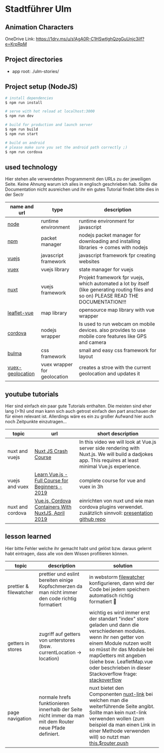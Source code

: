 # Stadtführer Ulm

## Animation Characters
OneDrive Link: https://1drv.ms/u/s!AgA0R-C1HSwtlghQzgGuUnjc3iIf?e=KrpRpM

## Project directories

- app root: ./ulm-stories/

## Project setup (NodeJS)

```bash
# install dependencies
$ npm run install

# serve with hot reload at localhost:3000
$ npm run dev

# build for production and launch server
$ npm run build
$ npm run start

# build on android
# please make sure you set the android path correctly ;)
$ npm run cordova
```

## used technology

Hier stehen alle verwendeten Programmemit den URLs zu der jeweiligen Seite. Keine Ahnung warum ich alles in englisch geschrieben hab.
Sollte die Documentation nicht ausreichen und ihr ein gutes Tutorial findet bitte dies in der Sectr

| **name and url**                                                                      | **type**                     | **description**                                                                                                                         |
| ------------------------------------------------------------------------------------- | ---------------------------- | --------------------------------------------------------------------------------------------------------------------------------------- |
| [node](https://nodejs.org/en/)                                                        | runtime environment          | runtime environment for javascript                                                                                                      |
| [npm](https://www.npmjs.com/)                                                         | packet manager               | nodejs packet manager for downloading and installing libraries -> comes with nodejs                                                     |
| [vuejs](https://vuejs.org/)                                                           | javascript framework         | javascript framework fpr creating websites                                                                                              |
| [vuex](https://vuex.vuejs.org/)                                                       | vuejs library                | state manager for vuejs                                                                                                                 |
| [nuxt](https://nuxtjs.org/)                                                           | vuejs framework              | Projekt framework fpr vuejs, which automated a lot by itself (like generating routing files and so on) PLEASE READ THE DOCUMENTATION!!! |
| [leaflet-vue](https://github.com/vue-leaflet/Vue2Leaflet)                             | map library                  | opensource map library with vue wrapper                                                                                                 |
| [cordova](https://cordova.apache.org/)                                                | nodejs wrapper               | Is used to run webcam on mobile devices. also provides to use mobile core features like GPS and camera                                  |
| [bulma](https://bulma.io/)                                                            | css framework                | small and easy css framework for layout                                                                                                 |
| [vuex-geolocation](https://pulilab.github.io/vuex-geolocation/#/?id=vuex-geolocation) | vuex wrapper for geolocation | creates a stroe with the current geolocation and updates it                                                                             |

## youtube tutorials

Hier sind einfach ein paar gute Tutorials enthalten. Die meisten sind eher lang (>1h) und man kann sich auch getrost einfach den part anschauen der für einen relevant ist.
Allerdings wäre es ein zu großer Aufwand hier auch noch Zeitpunkte einzutragen...

| **topic**        | **url**                                                                                           | **short description**                                                                                                                                                                                                                                                                                                                               |
| ---------------- | ------------------------------------------------------------------------------------------------- | --------------------------------------------------------------------------------------------------------------------------------------------------------------------------------------------------------------------------------------------------------------------------------------------------------------------------------------------------- |
| nuxt and vuejs   | [Nuxt JS Crash Course](https://www.youtube.com/watch?v=ltzlhAxJr74)                               | In this video we will look at Vue.js server side rendering with Nuxt.js. We will build a dadjokes app. This requires at least minimal Vue.js experience.                                                                                                                                                                                            |
| vuejs and vuex   | [Learn Vue.js - Full Course for Beginners - 2019](https://www.youtube.com/watch?v=4deVCNJq3qc)    | complete course for vue and vuex in 3h                                                                                                                                                                                                                                                                                                              |
| nuxt and cordova | [Vue.js, Cordova Containers With NuxtJS, April 2019](https://www.youtube.com/watch?v=nWKLGyWStUA) | einrichten von nuxt und wie man cordova plugins verwendet. zusätzlich sinnvoll: [presentation](https://docs.google.com/presentation/d/1bvT9ZKt_zDHqWJfMeNbpphQuY2hgMELHByTigxRG90o/edit?fbclid=IwAR2uRrc_s4dDge7ukQgWn65SHEumPB6bU2WjNCZ0zMOFQLM_eEyr9rZHHsU#slide=id.g5683107f14_0_332) [github repo](https://github.com/hokify/cordova-nuxt-demo) |

## lesson learned

Hier bitte Fehler welche ihr gemacht habt und gelöst bzw. daraus gelernt habt eintragen, dass alle von dem Wissen profitieren können.

| **topic**              | **description**                                                                                         | **solution**                                                                                                                                                                                                                                                                                                                                                                                                    |
| ---------------------- | ------------------------------------------------------------------------------------------------------- | --------------------------------------------------------------------------------------------------------------------------------------------------------------------------------------------------------------------------------------------------------------------------------------------------------------------------------------------------------------------------------------------------------------- |
| prettier & filewatcher | prettier und eslint bereiten einige Kopfschmerzen da man nicht immer den code richtig formatiert        | in webstorm [filewatcher](https://prettier.io/docs/en/webstorm.html) konfigurieren, dann wird der Code bei jedem speichern automatisch richtig formatiert 🥳                                                                                                                                                                                                                                                    |
| getters in stores      | zugriff auf getters von unterstores (bsw. currentLocation -> location)                                  | wichtig es wird immer erst der standart "index" store geladen und dann die verschiedenen modules. wenn ihr nen getter von einem Module nutzen wollt so müsst ihr das Module bei mapGetters mit angeben (siehe bsw. LeafletMap.vue oder beschrieben in dieser Stackoverflow frage: [stackoverflow](https://stackoverflow.com/questions/57074134/understanding-state-and-getters-in-nuxt-js-getters-wont-working) |
| page navigation        | normale hrefs funktionieren innerhalb der Seite nicht immer da man mit dem Router neue Pfade definiert. | nuxt bietet den Componenten [nuxt-link](https://nuxtjs.org/api/components-nuxt-link#the-lt-nuxt-link-gt-component) bei welchen man die weiterführende Seite angibt. Sollte man kein nuxt-link verwenden wollen (zum beispiel da man einen Link in einer Methode verwenden will) so nutzt man [this.\$router.push](https://router.vuejs.org/guide/essentials/navigation.html)                                    |
